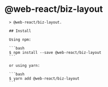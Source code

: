 # @web-react/biz-layout

      > @web-react/biz-layout.

      ## Install

      Using npm:

      ```bash
      $ npm install --save @web-react/biz-layout
      ```

      or using yarn:

      ```bash
      $ yarn add @web-react/biz-layout
      ```


